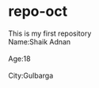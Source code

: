 # repo-oct
This is my first repository
<br>Name:Shaik Adnan</br>
<br>Age:18</br>
<br>City:Gulbarga</br>

